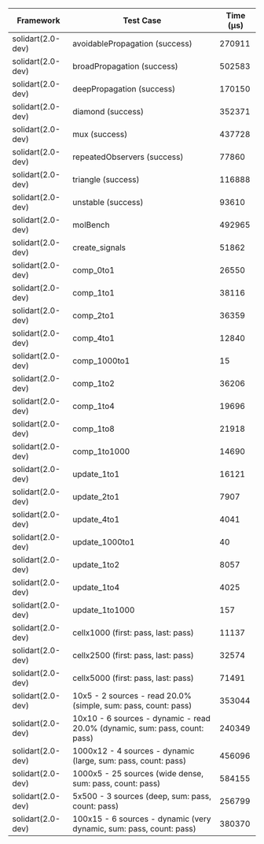 | Framework | Test Case | Time (μs) |
| --- | --- | --- |
| solidart(2.0-dev) | avoidablePropagation (success) | 270911 |
| solidart(2.0-dev) | broadPropagation (success) | 502583 |
| solidart(2.0-dev) | deepPropagation (success) | 170150 |
| solidart(2.0-dev) | diamond (success) | 352371 |
| solidart(2.0-dev) | mux (success) | 437728 |
| solidart(2.0-dev) | repeatedObservers (success) | 77860 |
| solidart(2.0-dev) | triangle (success) | 116888 |
| solidart(2.0-dev) | unstable (success) | 93610 |
| solidart(2.0-dev) | molBench | 492965 |
| solidart(2.0-dev) | create_signals | 51862 |
| solidart(2.0-dev) | comp_0to1 | 26550 |
| solidart(2.0-dev) | comp_1to1 | 38116 |
| solidart(2.0-dev) | comp_2to1 | 36359 |
| solidart(2.0-dev) | comp_4to1 | 12840 |
| solidart(2.0-dev) | comp_1000to1 | 15 |
| solidart(2.0-dev) | comp_1to2 | 36206 |
| solidart(2.0-dev) | comp_1to4 | 19696 |
| solidart(2.0-dev) | comp_1to8 | 21918 |
| solidart(2.0-dev) | comp_1to1000 | 14690 |
| solidart(2.0-dev) | update_1to1 | 16121 |
| solidart(2.0-dev) | update_2to1 | 7907 |
| solidart(2.0-dev) | update_4to1 | 4041 |
| solidart(2.0-dev) | update_1000to1 | 40 |
| solidart(2.0-dev) | update_1to2 | 8057 |
| solidart(2.0-dev) | update_1to4 | 4025 |
| solidart(2.0-dev) | update_1to1000 | 157 |
| solidart(2.0-dev) | cellx1000 (first: pass, last: pass) | 11137 |
| solidart(2.0-dev) | cellx2500 (first: pass, last: pass) | 32574 |
| solidart(2.0-dev) | cellx5000 (first: pass, last: pass) | 71491 |
| solidart(2.0-dev) | 10x5 - 2 sources - read 20.0% (simple, sum: pass, count: pass) | 353044 |
| solidart(2.0-dev) | 10x10 - 6 sources - dynamic - read 20.0% (dynamic, sum: pass, count: pass) | 240349 |
| solidart(2.0-dev) | 1000x12 - 4 sources - dynamic (large, sum: pass, count: pass) | 456096 |
| solidart(2.0-dev) | 1000x5 - 25 sources (wide dense, sum: pass, count: pass) | 584155 |
| solidart(2.0-dev) | 5x500 - 3 sources (deep, sum: pass, count: pass) | 256799 |
| solidart(2.0-dev) | 100x15 - 6 sources - dynamic (very dynamic, sum: pass, count: pass) | 380370 |
